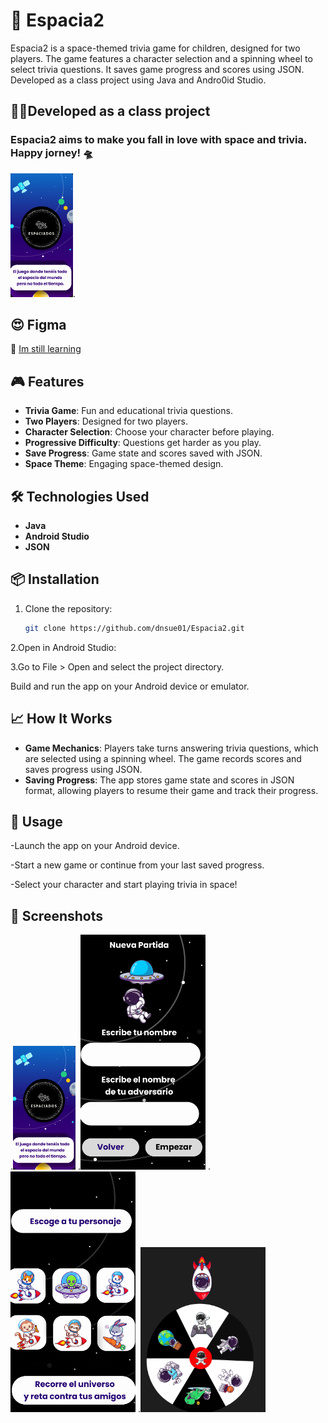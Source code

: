 # 🚀 Espacia2

Espacia2 is a space-themed trivia game for children, designed for two players. The game features a character selection and a spinning wheel to select trivia questions. It saves game progress and scores using JSON. Developed as a class project using Java and Andro0id Studio.


## 👨‍🏫Developed as a class project
### Espacia2 aims to make you fall in love with space and trivia. Happy jorney! 🛸
<img src="/espaciado2img/front.PNG" alt="logo" width="100" heigth="100"/>.


## 😍 Figma
🔗 [Im still learning](https://www.figma.com/design/hpb06IJeH2XEA6gDnpzzN6/Untitled?node-id=0-1&t=fBpXIFwhJyWpQNih-0)

## 🎮 Features

- **Trivia Game**: Fun and educational trivia questions.
- **Two Players**: Designed for two players.
- **Character Selection**: Choose your character before playing.
- **Progressive Difficulty**: Questions get harder as you play.
- **Save Progress**: Game state and scores saved with JSON.
- **Space Theme**: Engaging space-themed design.

## 🛠 Technologies Used

- **Java**
- **Android Studio**
- **JSON**


## 📦 Installation

1. Clone the repository:
   ```bash
   git clone https://github.com/dnsue01/Espacia2.git
   ```
2.Open in Android Studio:

3.Go to File > Open and select the project directory.

Build and run the app on your Android device or emulator.

## 📈 How It Works

- **Game Mechanics**: Players take turns answering trivia questions, which are selected using a spinning wheel. The game records scores and saves progress using JSON.
- **Saving Progress**: The app stores game state and scores in JSON format, allowing players to resume their game and track their progress.

## 🚀 Usage
-Launch the app on your Android device.

-Start a new game or continue from your last saved progress.

-Select your character and start playing trivia in space!

## 📸 Screenshots
.<img src="/espaciado2img/front.PNG" alt="logo" width="100" heigth="100"/>
.<img src="/espaciado2img/names.PNG" alt="logo" width="200" heigth="100"/>
.<img src="/espaciado2img/personajes.PNG" alt="logo" width="200" heigth="100"/>
.<img src="/espaciado2img/wheel.PNG" alt="logo" width="200" heigth="100"/>
